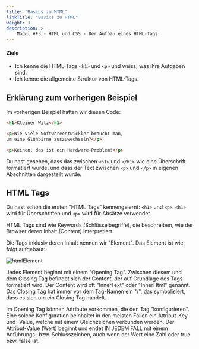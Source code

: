 ```yaml
---
title: "Basics zu HTML"
linkTitle: "Basics zu HTML"
weight: 3
description: >
    Modul #F3 - HTML und CSS - Der Aufbau eines HTML-Tags
---
```


#### Ziele
* Ich kenne die HTML-Tags `<h1>` und `<p>` und weiss, was ihre Aufgaben sind.
* Ich kenne die allgemeine Struktur von HTML-Tags.

## Erklärung zum vorherigen Beispiel
Im vorherigen Beispiel hatten wir diesen Code:

```html
<h1>Kleiner Witz</h1>

<p>Wie viele Softwareentwickler braucht man, 
um eine Glühbirne auszuwechseln?</p>

<p>Keinen, das ist ein Hardware-Problem!</p>
```

Du hast gesehen, dass das zwischen `<h1>` und `</h1>` wie eine Überschrift formatiert wurde, und dass der Text zwischen `<p>` und `</p>` in eigenen Abschnitten dargestellt wurde.

## HTML Tags

Du hast schon die ersten "HTML Tags" kennengelernt: `<h1>` und `<p>`. `<h1>` wird für Überschriften und `<p>` wird für Absätze verwendet.

HTML Tags sind wie Keywords (Schlüsselbegriffe), die beschreiben, wie der Browser deren Inhalt (Content) interpretiert.

Die Tags inklusiv deren Inhalt nennen wir "Element". Das Element ist wie folgt aufgebaut:

![htmlElement](../html-tag.svg "(Bild, das den Aufbau eines HTML-Elements zeigt.)")

Jedes Element beginnt mit einem "Opening Tag". Zwischen diesem und dem Closing Tag befindet sich der Content, der auf Grundlage des Tags formatiert wird. Der Content wird oft "InnerText" oder "InnerHtml" genannt. Das Closing Tag hat immer vor dem Tag-Namen ein "/", das symbolisiert, dass es sich um ein Closing Tag handelt.

Im Opening Tag können Attribute vorkommen, die den Tag "konfigurieren". Eine solche Konfiguration beinhaltet in den meisten Fällen ein Attribut-Key und -Value, welche mit einem Gleichzeichen verbunden werden. Der Attribut-Value (Wert) beginnt und endet IN JEDEM FALL mit einem Anführungs- bzw. Schlusszeichen, auch wenn der Wert eine Zahl oder true bzw. false ist.
